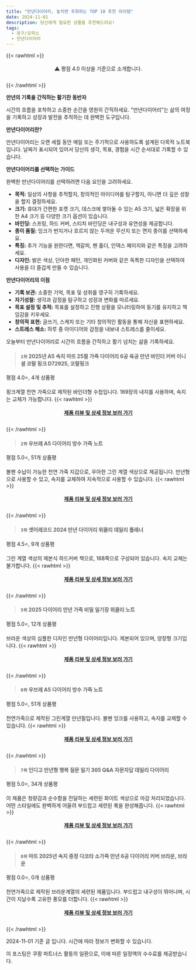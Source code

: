 ```yaml
---
title: "만년다이어리, 놓치면 후회하는 TOP 10 추천 아이템"
date: 2024-11-01
description: 당신에게 필요한 상품을 추천해드려요!
tags:
  - 문구/오피스
  - 만년다이어리
---
```

{{< rawhtml >}}<div class="toc" style="text-align: center; height: 50px; line-height: 2;">  <p>⚠️ 평점 4.0 이상을 기준으로 소개합니다.<br></p></div> {{< /rawhtml >}}

**만년의 기록을 간직하는 활기찬 동반자**

시간의 흐름을 포착하고 소중한 순간을 영원히 간직하세요. "만년다이어리"는 삶의 여정을 기록하고 성장과 발전을 추적하는 데 완벽한 도구입니다.

**만년다이어리란?**

만년다이어리는 오랜 세월 동안 매일 또는 주기적으로 사용하도록 설계된 다목적 노트북입니다. 날짜가 표시되어 있어서 당신의 생각, 목표, 경험을 시간 순서대로 기록할 수 있습니다.

**만년다이어리를 선택하는 가이드**

완벽한 만년다이어리를 선택하려면 다음 요인을 고려하세요.

* **목적:** 일상의 사항을 추적할지, 창의적인 아이디어를 탐구할지, 아니면 더 깊은 성찰을 할지 결정하세요.
* **크기:** 휴대가 간편한 포켓 크기, 데스크에 쌓아둘 수 있는 A5 크기, 넓은 확장을 위한 A4 크기 등 다양한 크기 옵션이 있습니다.
* **바인딩:** 스프링, 하드 커버, 스티치 바인딩은 내구성과 유연성을 제공합니다.
* **종이 품질:** 잉크가 번지거나 흐르지 않는 두꺼운 무산지 또는 면지 종이를 선택하세요.
* **특징:** 추가 기능을 원한다면, 책갈피, 펜 홀더, 인덱스 페이지와 같은 특징을 고려하세요.
* **디자인:** 밝은 색상, 단아한 패턴, 개인화된 커버와 같은 독특한 디자인을 선택하여 사용을 더 즐겁게 만들 수 있습니다.

**만년다이어리의 이점**

* **기록 보관:** 소중한 기억, 목표 및 성취를 영구히 기록하세요.
* **자기성찰:** 생각과 감정을 탐구하고 성장과 변화를 따르세요.
* **목표 설정 및 추적:** 목표를 설정하고 진행 상황을 모니터링하여 동기를 유지하고 책임감을 키우세요.
* **창의적 표현:** 글쓰기, 스케치 또는 기타 창의적인 활동을 통해 자신을 표현하세요.
* **스트레스 해소:** 하루 중 아이디어와 감정을 내보내 스트레스를 줄이세요.

오늘부터 만년다이어리로 시간의 흐름을 간직하고 활기 넘치는 삶을 기록하세요.


>#### `1위` 2025년 A5 속지 마뜨 25절 가죽 다이어리 6공 육공 만년 바인더 커버 이니셜 코랄 핑크 D72925, 코랄핑크
평점 4.0⭐, 4개 상품평

핑크계열 천연 가죽으로 제작된 바인더형 수첩입니다. 169장의 내지를 사용하며, 속지는 교체가 가능합니다.
{{< rawhtml >}}<div class="toc" style="text-align: center; height: 50px; line-height: 2;"><p><b><a href="https://link.coupang.com/re/AFFSDP?lptag=AF5033054&pageKey=8367013140&itemId=24175445832&vendorItemId=3156243373&traceid=V0-153-8a79b5e4cc6e6273&clickBeacon=5db67060-9814-11ef-8b65-d226dbe73c9e%7E3&requestid=20241101144430981020407605&token=31850C%7CMIXED">제품 리뷰 및 상세 정보 보러 가기</a></b><br></p> </div>{{< /rawhtml >}}

>#### `2위` 우브레 A5 다이어리 방수 가죽 노트
평점 5.0⭐, 51개 상품평

볼펜 수납이 가능한 천연 가죽 지갑으로, 우아한 그린 계열 색상으로 제공됩니다. 만년형으로 사용할 수 있고, 속지를 교체하여 지속적으로 사용할 수 있습니다.
{{< rawhtml >}}<div class="toc" style="text-align: center; height: 50px; line-height: 2;"><p><b><a href="https://link.coupang.com/re/AFFSDP?lptag=AF5033054&pageKey=8355931139&itemId=24144133445&vendorItemId=91162989768&traceid=V0-153-a6cb01fe6955d486&requestid=20241101144430981020407605&token=31850C%7CMIXED">제품 리뷰 및 상세 정보 보러 가기</a></b><br></p> </div>{{< /rawhtml >}}

>#### `3위` 셋어레코드 2024 만년 다이어리 위클리 데일리 플래너
평점 4.5⭐, 9개 상품평

그린 계열 색상의 제본식 하드커버 책으로, 168쪽으로 구성되어 있습니다. 속지 교체는 불가합니다.
{{< rawhtml >}}<div class="toc" style="text-align: center; height: 50px; line-height: 2;"><p><b><a href="https://link.coupang.com/re/AFFSDP?lptag=AF5033054&pageKey=7704492941&itemId=20636624157&vendorItemId=87943196623&traceid=V0-153-12e01ebe07fc4bcf&requestid=20241101144430981020407605&token=31850C%7CMIXED">제품 리뷰 및 상세 정보 보러 가기</a></b><br></p> </div>{{< /rawhtml >}}

>#### `5위` 2025 다이어리 만년 가죽 비밀 일기장 위클리 노트
평점 5.0⭐, 12개 상품평

브라운 색상의 심플한 디자인 만년형 다이어리입니다. 제본되어 있으며, 양장형 크기입니다.
{{< rawhtml >}}<div class="toc" style="text-align: center; height: 50px; line-height: 2;"><p><b><a href="https://link.coupang.com/re/AFFSDP?lptag=AF5033054&pageKey=8290509648&itemId=23909034449&vendorItemId=90931439450&traceid=V0-153-ef7e5230f6e0f893&requestid=20241101144430981020407605&token=31850C%7CMIXED">제품 리뷰 및 상세 정보 보러 가기</a></b><br></p> </div>{{< /rawhtml >}}

>#### `6위` 우브레 A5 다이어리 방수 가죽 노트
평점 5.0⭐, 51개 상품평

천연가죽으로 제작된 그린계열 만년필입니다. 볼펜 잉크를 사용하고, 속지를 교체할 수 있습니다.
{{< rawhtml >}}<div class="toc" style="text-align: center; height: 50px; line-height: 2;"><p><b><a href="https://link.coupang.com/re/AFFSDP?lptag=AF5033054&pageKey=8355931139&itemId=24144133446&vendorItemId=91162989774&traceid=V0-153-a6cb01fe6955d486&requestid=20241101144430981020407605&token=31850C%7CMIXED">제품 리뷰 및 상세 정보 보러 가기</a></b><br></p> </div>{{< /rawhtml >}}

>#### `7위` 인디고 만년형 행복 질문 일기 365 Q&A 자문자답 데일리 다이어리
평점 5.0⭐, 34개 상품평

이 제품은 청량감과 순수함을 전달하는 세련된 화이트 색상으로 마감 처리되었습니다. 어떤 스타일에도 완벽하게 어울려 부드럽고 세련된 룩을 완성해줍니다.
{{< rawhtml >}}<div class="toc" style="text-align: center; height: 50px; line-height: 2;"><p><b><a href="https://link.coupang.com/re/AFFSDP?lptag=AF5033054&pageKey=7755429504&itemId=20901250769&vendorItemId=88517825659&traceid=V0-153-3b50b260d5dec88b&requestid=20241101144430981020407605&token=31850C%7CMIXED">제품 리뷰 및 상세 정보 보러 가기</a></b><br></p> </div>{{< /rawhtml >}}

>#### `8위` 마뜨 2025년 속지 증정 다코타 소가죽 만년 6공 다이어리 커버 브라운, 브라운
평점 0.0⭐, 0개 상품평

천연가죽으로 제작된 브라운계열의 세련된 제품입니다. 부드럽고 내구성이 뛰어나며, 시간이 지날수록 고유한 풍모를 더합니다.
{{< rawhtml >}}<div class="toc" style="text-align: center; height: 50px; line-height: 2;"><p><b><a href="https://link.coupang.com/re/AFFSDP?lptag=AF5033054&pageKey=8415122992&itemId=24334378576&vendorItemId=91349952328&traceid=V0-153-01dcd12e43a563b8&clickBeacon=5db69770-9814-11ef-bfcd-e5f6a64edf00%7E3&requestid=20241101144430981020407605&token=31850C%7CMIXED">제품 리뷰 및 상세 정보 보러 가기</a></b><br></p> </div>{{< /rawhtml >}}


2024-11-01 기준 글 입니다.
시간에 따라 정보가 변화할 수 있습니다.

이 포스팅은 쿠팡 파트너스 활동의 일환으로, 이에 따른 일정액의 수수료를 제공받습니다.